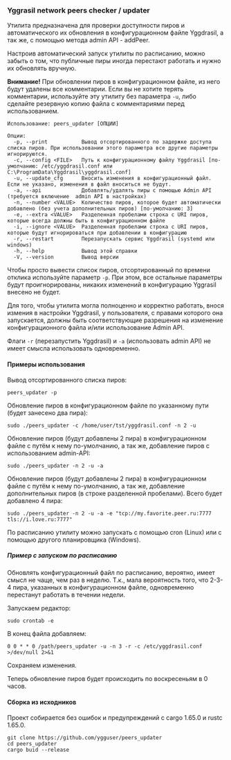 ### Yggrasil network peers checker / updater

Утилита предназначена для проверки доступности пиров и автоматического их обновления в конфигурационном файле Yggdrasil, а так же, с помощью метода admin API - addPeer.

Настроив автоматический запуск утилиты по расписанию, можно забыть о том, что публичные пиры иногда перестают работать и нужно их обновлять вручную.

**Внимание!** При обновлении пиров в конфигурационном файле, из него будут удалены все комментарии. Если вы не хотите терять комментарии, используйте эту утилиту без параметра `-u`, либо сделайте резервную копию файла с комментариями перед использованием.

```
Использование: peers_updater [ОПЦИИ]

Опции:
  -p, --print           Вывод отсортированного по задержке доступа списка пиров. При использовании этого параметра все другие параметры игнорируются.
  -c, --config <FILE>   Путь к конфигурационному файлу Yggdrasil [по-умолчанию: /etc/yggdrasil.conf или C:\ProgramData\Yggdrasil\yggdrasil.conf]
  -u, --update_cfg      Вносить изменения в конфигурационный файл. Если не указано, изменения в файл вноситься не будут.
  -a, --api             Добавлять/удалять пиры с помощью Admin API (требуется включение  admin API в настройках)
  -n, --number <VALUE>  Количество пиров, которое будет автоматически добавлено (без учета дополнительных пиров) [по-умолчанию: 3]
  -e, --extra <VALUE>   Разделенная пробелами строка с URI пиров, которые всегда должны быть в конфигурационном файле
  -i, --ignore <VALUE>  Разделенная пробелами строка с URI пиров, которые будут игнорироваться при добавлении в конфигурацию
  -r, --restart         Перезапускать сервис Yggdrasil (systemd или windows)
  -h, --help            Вывод этой справки
  -V, --version         Вывод версии
```

Чтобы просто вывести список пиров, отсортированный по времени отклика используйте параметр `-p`. При этом, все остальные параметры будут проигнорированы, никаких изменений в конфигурацию Yggrasil внесено не будет. 

Для того, чтобы утилита могла полноценно и корректно работать, внося измения в настройки Yggdrasil, у пользователя, с правами которого она запускается, должны быть соответствующие разрешения на изменение конфигурационного файла и/или использование Admin API.

Флаги `-r` (перезапустить Yggdrasil) и `-a` (использовать admin API) не имеет смысла использовать одновременно.

#### Примеры использования

Вывод отсортированного списка пиров:

```
peers_updater -p
```

Обновление пиров в конфигурационном файле по указанному пути (будет занесено два пира):

```
sudo ./peers_updater -c /home/user/tst/yggdrasil.conf -n 2 -u
```

Обновление пиров (будут добавлены 2 пира) в конфигурационном файле с путём к нему по-умолчанию, а так же, добавление пиров с использованием admin-API:

```
sudo ./peers_updater -n 2 -u -a
```

Обновление пиров (будут добавлены 2 пира) в конфигурационном файле с путём к нему по-умолчанию, а так же, добавление дополнительных пиров (в строке разделенной пробелами). Всего будет добавлено 4 пира:

```
sudo ./peers_updater -n 2 -u -a -e "tcp://my.favorite.peer.ru:7777 tls://i.love.ru:7777"
```

По расписанию утилиту можно запускать с помощью cron (Linux) или с помощью другого планировщика (Windows). 

##### Пример с запуском по расписанию
Обновлять конфигурационный файл по расписанию, вероятно, имеет смысл не чаще, чем раз в неделю. Т.к., мала вероятность того, что 2-3-4 пира, указанных в конфигурационном файле, одновременно перестанут работать в течении недели.

Запускаем редактор:
```
sudo crontab -e
```

В конец файла добавляем:
```
0 0 * * 0 /path/peers_updater -u -n 3 -r -c /etc/yggdrasil.conf >/dev/null 2>&1
```
Сохраняем изменения.

Теперь обновление пиров будет происходить по воскресеньям в 0 часов.

#### Сборка из исходников

Проект собирается без ошибок и предупреждений с cargo 1.65.0 и rustc 1.65.0.

```
git clone https://github.com/ygguser/peers_updater
cd peers_updater
cargo buid --release
```
